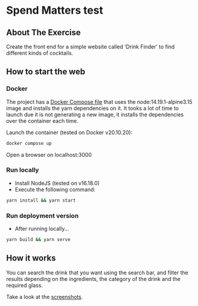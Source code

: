 # Spend Matters test

## About The Exercise

Create the front end for a simple website called ‘Drink Finder’ to find different kinds of cocktails.

## How to start the web

### Docker

The project has a [Docker Compose file](docker-compose.yaml) that uses the node:14.19.1-alpine3.15 image and installs the yarn dependencies on it. It tooks a lot of time to launch due it is not generating a new image, it installs the dependencies over the container each time.

Launch the container (tested on Docker v20.10.20):
```sh
docker compose up
```

Open a browser on localhost:3000

### Run locally

- Install NodeJS (tested on v16.18.0)
- Execute the following command:
```sh
yarn install && yarn start
```

### Run deployment version
- After running locally...
```sh
yarn build && yarn serve
```

## How it works

You can search the drink that you want using the search bar, and filter the results depending on the ingredients, the category of the drink and the required glass.

Take a look at the [screenshots](screenshots).